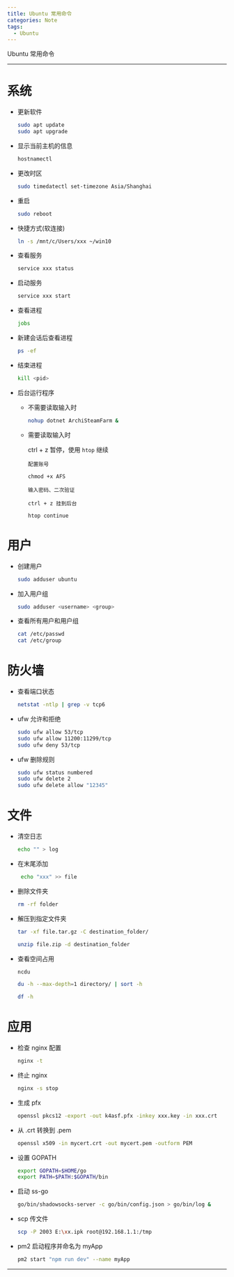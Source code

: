 ```yaml
---
title: Ubuntu 常用命令
categories: Note
tags:
  - Ubuntu
---
```


Ubuntu 常用命令 <!-- more -->

---

# 系统

- 更新软件

  ```bash
  sudo apt update
  sudo apt upgrade
  ```

- 显示当前主机的信息

  ```bash
  hostnamectl
  ```

- 更改时区

  ```bash
  sudo timedatectl set-timezone Asia/Shanghai
  ```

- 重启

  ```bash
  sudo reboot
  ```

- 快捷方式(软连接)

  ```bash
  ln -s /mnt/c/Users/xxx ~/win10
  ```

- 查看服务

  ```bash
  service xxx status
  ```

- 启动服务

  ```bash
  service xxx start
  ```

- 查看进程

  ```bash
  jobs
  ```

- 新建会话后查看进程

  ```bash
  ps -ef
  ```

- 结束进程

  ```bash
  kill <pid>
  ```

- 后台运行程序

  - 不需要读取输入时

    ```bash
    nohup dotnet ArchiSteamFarm &
    ```

  - 需要读取输入时

    ctrl + z 暂停，使用 `htop` 继续

    ```
    配置账号

    chmod +x AFS

    输入密码、二次验证

    ctrl + z 挂到后台

    htop continue
    ```

# 用户

- 创建用户

  ```bash
  sudo adduser ubuntu
  ```

- 加入用户组

  ```bash
  sudo adduser <username> <group>
  ```

- 查看所有用户和用户组

  ```bash
  cat /etc/passwd
  cat /etc/group
  ```

# 防火墙

- 查看端口状态

  ```bash
  netstat -ntlp | grep -v tcp6
  ```

- ufw 允许和拒绝

  ```bash
  sudo ufw allow 53/tcp
  sudo ufw allow 11200:11299/tcp
  sudo ufw deny 53/tcp
  ```

- ufw 删除规则

  ```bash
  sudo ufw status numbered
  sudo ufw delete 2
  sudo ufw delete allow "12345"
  ```

# 文件

- 清空日志

  ```bash
  echo "" > log
  ```

- 在末尾添加

  ```bash
   echo "xxx" >> file
  ```

- 删除文件夹

  ```bash
  rm -rf folder
  ```

- 解压到指定文件夹

  ```bash
  tar -xf file.tar.gz -C destination_folder/
  ```

  ```bash
  unzip file.zip -d destination_folder
  ```

- 查看空间占用

  ```bash
  ncdu
  ```

  ```bash
  du -h --max-depth=1 directory/ | sort -h
  ```

  ```bash
  df -h
  ```

# 应用

- 检查 nginx 配置

  ```bash
  nginx -t
  ```

- 终止 nginx

  ```bash
  nginx -s stop
  ```

- 生成 pfx

  ```bash
  openssl pkcs12 -export -out k4asf.pfx -inkey xxx.key -in xxx.crt
  ```

- 从 .crt 转换到 .pem

  ```bash
  openssl x509 -in mycert.crt -out mycert.pem -outform PEM
  ```

- 设置 GOPATH

  ```bash
  export GOPATH=$HOME/go
  export PATH=$PATH:$GOPATH/bin
  ```

- 启动 ss-go

  ```bash
  go/bin/shadowsocks-server -c go/bin/config.json > go/bin/log &
  ```

- scp 传文件

  ```bash
  scp -P 2003 E:\xx.ipk root@192.168.1.1:/tmp
  ```

- pm2 启动程序并命名为 myApp

  ```bash
  pm2 start "npm run dev" --name myApp
  ```

---
